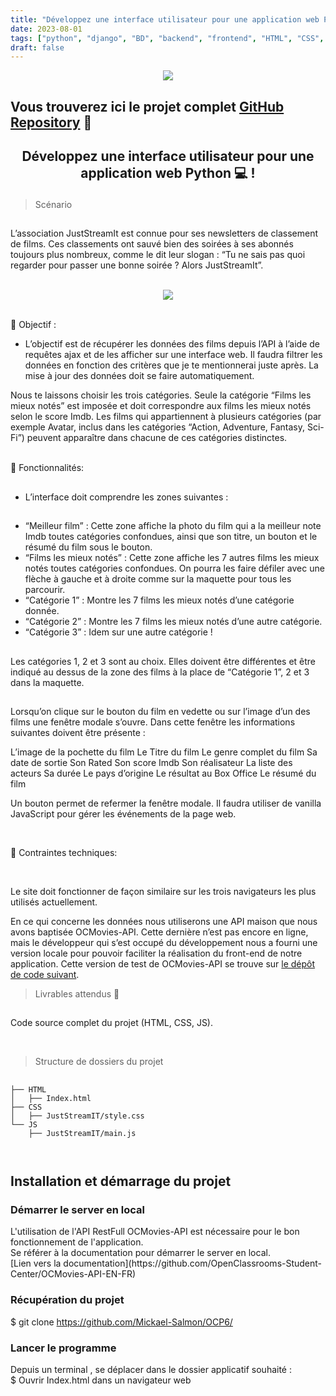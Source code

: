 ```yaml
---
title: "Développez une interface utilisateur pour une application web Python"
date: 2023-08-01
tags: ["python", "django", "BD", "backend", "frontend", "HTML", "CSS", "Bootstrap", "JavaScript","Git", "GitHub"]
draft: false
---
```


<div align="center">
  <a href="" target="_blank" rel="noreferrer">
    <img src="https://www.python.org/static/community_logos/python-logo-master-v3-TM.png">
  </a>
</div>


<h3 align="center">

## Vous trouverez ici le projet complet [GitHub Repository](https://github.com/Mickael-Salmon/OCP6) 👋

</h3>

<h2 align="center">

Développez une interface utilisateur pour une application web Python 💻 !

</h2>

> Scénario
##

L’association JustStreamIt est connue pour ses newsletters de classement de films. Ces classements ont sauvé bien des soirées à ses abonnés toujours plus nombreux, comme le dit leur slogan : “Tu ne sais pas quoi regarder pour passer une bonne soirée ? Alors JustStreamIt”.

</br>

<div align="center">
  <a href="" target="_blank" rel="noreferrer">
    <img src="https://user.oc-static.com/upload/2020/09/18/16004298163529_P5.png">
  </a>
</div>



</br>


💬 Objectif :
- L’objectif est de récupérer les données des films depuis l’API à l’aide de requêtes ajax et de les afficher sur une interface web. Il faudra filtrer les données en fonction des critères que je te mentionnerai juste après. La mise à jour des données doit se faire automatiquement.

Nous te laissons choisir les trois catégories. Seule la catégorie “Films les mieux notés” est imposée et doit correspondre aux films les mieux notés selon le score Imdb. Les films qui appartiennent à plusieurs catégories (par exemple Avatar, inclus dans les catégories “Action, Adventure, Fantasy, Sci-Fi”) peuvent apparaître dans chacune de ces catégories distinctes.

</br>
💬 Fonctionnalités:

##
- L’interface doit comprendre les zones suivantes :
##

- “Meilleur film” : Cette zone affiche la photo du film qui a la meilleur note Imdb toutes catégories confondues, ainsi que son titre, un bouton et le résumé du film sous le bouton.
- “Films les mieux notés” : Cette zone affiche les 7 autres films les mieux notés toutes catégories confondues. On pourra les faire défiler avec une flèche à gauche et à droite comme sur la maquette pour tous les parcourir.
- “Catégorie 1” : Montre les 7 films les mieux notés d’une catégorie donnée.
- “Catégorie 2” : Montre les 7 films les mieux notés d’une autre catégorie.
- “Catégorie 3” : Idem sur une autre catégorie !

##
Les catégories 1, 2 et 3 sont au choix. Elles doivent être différentes et être indiqué au dessus de la zone des films à la place de “Catégorie 1”, 2 et 3 dans la maquette.
##

Lorsqu’on clique sur le bouton du film en vedette ou sur l’image d’un des films une fenêtre modale s’ouvre. Dans cette fenêtre les informations suivantes doivent être présente :

L’image de la pochette du film
Le Titre du film
Le genre complet du film
Sa date de sortie
Son Rated
Son score Imdb
Son réalisateur
La liste des acteurs
Sa durée
Le pays d’origine
Le résultat au Box Office
Le résumé du film

Un bouton permet de refermer la fenêtre modale. Il faudra utiliser de vanilla JavaScript pour gérer les événements de la page web.

</br>

💬 Contraintes techniques:

</br>

Le site doit fonctionner de façon similaire sur les trois navigateurs les plus utilisés actuellement.

En ce qui concerne les données nous utiliserons une API maison que nous avons baptisée OCMovies-API. Cette dernière n’est pas encore en ligne, mais le développeur qui s’est occupé du développement nous a fourni une version locale pour pouvoir faciliter la réalisation du front-end de notre application. Cette version de test de OCMovies-API se trouve sur [le dépôt de code suivant](https://github.com/OpenClassrooms-Student-Center/OCMovies-API-EN-FR).

> Livrables attendus 🔭
##

Code source complet du projet (HTML, CSS, JS).

</br>

> Structure de dossiers du projet
##

```
├── HTML
│   ├── Index.html
├── CSS
│   ├── JustStreamIT/style.css
└── JS
    ├── JustStreamIT/main.js



```


<h2> Installation et démarrage du projet</h2>

<h3>Démarrer le server en local </h3>
L'utilisation de l'API RestFull OCMovies-API est nécessaire pour le bon fonctionnement de l'application.</br>
Se référer à la documentation pour démarrer le server en local.</br>
[Lien vers la documentation](https://github.com/OpenClassrooms-Student-Center/OCMovies-API-EN-FR)



<h3>Récupération du projet</h3>

$ git clone https://github.com/Mickael-Salmon/OCP6/

<h3>Lancer le programme </h3>

Depuis un terminal , se déplacer dans le dossier applicatif souhaité :</br>
$ Ouvrir Index.html dans un navigateur web
